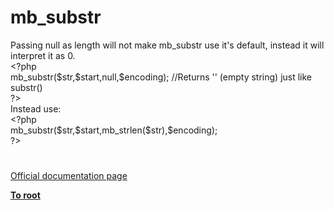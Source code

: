 # mb_substr




<div class="phpcode"><span class="html">
Passing null as length will not make mb_substr use it&apos;s default, instead it will interpret it as 0.<br><span class="default">&lt;?php<br>mb_substr</span><span class="keyword">(</span><span class="default">$str</span><span class="keyword">,</span><span class="default">$start</span><span class="keyword">,</span><span class="default">null</span><span class="keyword">,</span><span class="default">$encoding</span><span class="keyword">); </span><span class="comment">//Returns &apos;&apos; (empty string) just like substr()<br></span><span class="default">?&gt;<br></span>Instead use:<br><span class="default">&lt;?php<br>mb_substr</span><span class="keyword">(</span><span class="default">$str</span><span class="keyword">,</span><span class="default">$start</span><span class="keyword">,</span><span class="default">mb_strlen</span><span class="keyword">(</span><span class="default">$str</span><span class="keyword">),</span><span class="default">$encoding</span><span class="keyword">);<br></span><span class="default">?&gt;</span>
</span>
</div>
  

#

[Official documentation page](https://www.php.net/manual/en/function.mb-substr.php)

**[To root](/README.md)**